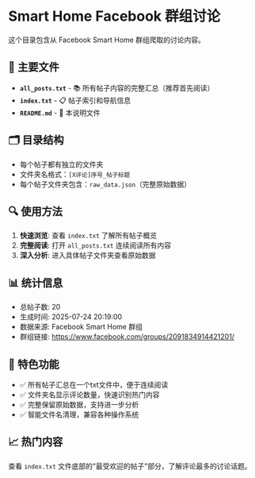 # Smart Home Facebook 群组讨论

这个目录包含从 Facebook Smart Home 群组爬取的讨论内容。

## 📄 主要文件

- **`all_posts.txt`** - 📚 所有帖子内容的完整汇总（推荐首先阅读）
- **`index.txt`** - 📋 帖子索引和导航信息
- **`README.md`** - 📖 本说明文件

## 🗂️ 目录结构

- 每个帖子都有独立的文件夹
- 文件夹名格式：`[X评论]序号_帖子标题`
- 每个帖子文件夹包含：`raw_data.json`（完整原始数据）

## 🔍 使用方法

1. **快速浏览**: 查看 `index.txt` 了解所有帖子概览
2. **完整阅读**: 打开 `all_posts.txt` 连续阅读所有内容
3. **深入分析**: 进入具体帖子文件夹查看原始数据

## 📊 统计信息

- 总帖子数: 20
- 生成时间: 2025-07-24 20:19:00
- 数据来源: Facebook Smart Home 群组
- 群组链接: https://www.facebook.com/groups/2091834914421201/

## 🎯 特色功能

- ✅ 所有帖子汇总在一个txt文件中，便于连续阅读
- ✅ 文件夹名显示评论数量，快速识别热门内容
- ✅ 完整保留原始数据，支持进一步分析
- ✅ 智能文件名清理，兼容各种操作系统

## 📈 热门内容

查看 `index.txt` 文件底部的"最受欢迎的帖子"部分，了解评论最多的讨论话题。
